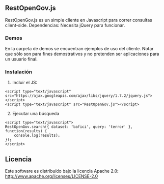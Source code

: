 ## RestOpenGov.js

RestOpenGov.js es un simple cliente en Javascript para correr consultas client-side. Dependencias: Necesita jQuery para funcionar.

### Demos
En la carpeta de demos se encuentran ejemplos de uso del cliente. Notar que sólo son para fines demostrativos y no pretenden ser aplicaciones para un usuario final.

### Instalación

1. Incluír el JS:
```
<script type="text/javascript" src="https://ajax.googleapis.com/ajax/libs/jquery/1.7.2/jquery.js"></script>
<script type="text/javascript" src="RestOpenGov.js"></script>
```

2. Ejecutar una búsqueda
```
<script type="text/javascript">   
RestOpenGov.search({ dataset: 'bafici', query: 'terror' }, function(results) {
    console.log(results);
});
</script>
```

## Licencia
Este software es distribuído bajo la licencia Apache 2.0: http://www.apache.org/licenses/LICENSE-2.0